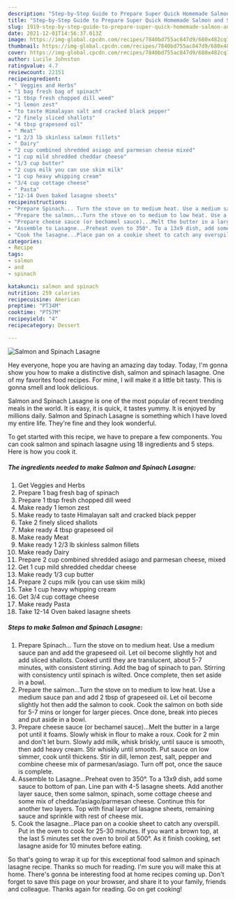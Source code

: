 ```yaml
---
description: "Step-by-Step Guide to Prepare Super Quick Homemade Salmon and Spinach Lasagne"
title: "Step-by-Step Guide to Prepare Super Quick Homemade Salmon and Spinach Lasagne"
slug: 1919-step-by-step-guide-to-prepare-super-quick-homemade-salmon-and-spinach-lasagne
date: 2021-12-01T14:56:37.013Z
image: https://img-global.cpcdn.com/recipes/7840bd755ac847d9/680x482cq70/salmon-and-spinach-lasagne-recipe-main-photo.jpg
thumbnail: https://img-global.cpcdn.com/recipes/7840bd755ac847d9/680x482cq70/salmon-and-spinach-lasagne-recipe-main-photo.jpg
cover: https://img-global.cpcdn.com/recipes/7840bd755ac847d9/680x482cq70/salmon-and-spinach-lasagne-recipe-main-photo.jpg
author: Lucile Johnston
ratingvalue: 4.7
reviewcount: 22151
recipeingredient:
- " Veggies and Herbs"
- "1 bag fresh bag of spinach"
- "1 tbsp fresh chopped dill weed"
- "1 lemon zest"
- "to taste Himalayan salt and cracked black pepper"
- "2 finely sliced shallots"
- "4 tbsp grapeseed oil"
- " Meat"
- "1 2/3 lb skinless salmon fillets"
- " Dairy"
- "2 cup combined shredded asiago and parmesan cheese mixed"
- "1 cup mild shredded cheddar cheese"
- "1/3 cup butter"
- "2 cups milk you can use skim milk"
- "1 cup heavy whipping cream"
- "3/4 cup cottage cheese"
- " Pasta"
- "12-14 Oven baked lasagne sheets"
recipeinstructions:
- "Prepare Spinach... Turn the stove on to medium heat. Use a medium sauce pan and add the grapeseed oil. Let oil become slightly hot and add sliced shallots. Cooked until they are translucent, about 5-7 minutes, with consistent stirring. Add the bag of spinach to pan. Stirring with consistency until spinach is wilted. Once complete, then set aside in a bowl."
- "Prepare the salmon...Turn the stove on to medium to low heat. Use a medium sauce pan and add 2 tbsp of grapeseed oil. Let oil become slightly hot then add the salmon to cook. Cook the salmon on both side for 5-7 mins or longer for larger pieces. Once done, break into pieces and put aside in a bowl."
- "Prepare cheese sauce (or bechamel sauce)...Melt the butter in a large pot until it foams. Slowly whisk in flour to make a roux. Cook for 2 min and don&#39;t let burn. Slowly add milk, whisk briskly, until sauce is smooth, then add heavy cream. Stir whiskly until smooth. Put sauce on low simmer, cook until thickens. Stir in dill, lemon zest, salt, pepper and combine cheese mix of parmesan/asiago. Turn off pot, once the sauce is complete."
- "Assemble to Lasagne...Preheat oven to 350°. To a 13x9 dish, add some sauce to bottom of pan. Line pan with 4-5 lasagne sheets. Add another layer sauce, then some salmon, spinach, some cottage cheese and some mix of cheddar/asiago/parmesan cheese. Continue this for another two layers. Top with final layer of lasagne sheets, remaining sauce and sprinkle with rest of cheese mix."
- "Cook the lasagne...Place pan on a cookie sheet to catch any overspill. Put in the oven to cook for 25-30 minutes. If you want a brown top, at the last 5 minutes set the oven to broil at 500°. As it finish cooking, set lasagne aside for 10 minutes before eating."
categories:
- Recipe
tags:
- salmon
- and
- spinach

katakunci: salmon and spinach 
nutrition: 259 calories
recipecuisine: American
preptime: "PT34M"
cooktime: "PT57M"
recipeyield: "4"
recipecategory: Dessert

---
```



![Salmon and Spinach Lasagne](https://img-global.cpcdn.com/recipes/7840bd755ac847d9/680x482cq70/salmon-and-spinach-lasagne-recipe-main-photo.jpg)

Hey everyone, hope you are having an amazing day today. Today, I'm gonna show you how to make a distinctive dish, salmon and spinach lasagne. One of my favorites food recipes. For mine, I will make it a little bit tasty. This is gonna smell and look delicious.



Salmon and Spinach Lasagne is one of the most popular of recent trending meals in the world. It is easy, it is quick, it tastes yummy. It is enjoyed by millions daily. Salmon and Spinach Lasagne is something which I have loved my entire life. They're fine and they look wonderful.


To get started with this recipe, we have to prepare a few components. You can cook salmon and spinach lasagne using 18 ingredients and 5 steps. Here is how you cook it.

<!--inarticleads1-->

##### The ingredients needed to make Salmon and Spinach Lasagne:

1. Get  Veggies and Herbs
1. Prepare 1 bag fresh bag of spinach
1. Prepare 1 tbsp fresh chopped dill weed
1. Make ready 1 lemon zest
1. Make ready to taste Himalayan salt and cracked black pepper
1. Take 2 finely sliced shallots
1. Make ready 4 tbsp grapeseed oil
1. Make ready  Meat
1. Make ready 1 2/3 lb skinless salmon fillets
1. Make ready  Dairy
1. Prepare 2 cup combined shredded asiago and parmesan cheese, mixed
1. Get 1 cup mild shredded cheddar cheese
1. Make ready 1/3 cup butter
1. Prepare 2 cups milk (you can use skim milk)
1. Take 1 cup heavy whipping cream
1. Get 3/4 cup cottage cheese
1. Make ready  Pasta
1. Take 12-14 Oven baked lasagne sheets




<!--inarticleads2-->

##### Steps to make Salmon and Spinach Lasagne:

1. Prepare Spinach... Turn the stove on to medium heat. Use a medium sauce pan and add the grapeseed oil. Let oil become slightly hot and add sliced shallots. Cooked until they are translucent, about 5-7 minutes, with consistent stirring. Add the bag of spinach to pan. Stirring with consistency until spinach is wilted. Once complete, then set aside in a bowl.
1. Prepare the salmon...Turn the stove on to medium to low heat. Use a medium sauce pan and add 2 tbsp of grapeseed oil. Let oil become slightly hot then add the salmon to cook. Cook the salmon on both side for 5-7 mins or longer for larger pieces. Once done, break into pieces and put aside in a bowl.
1. Prepare cheese sauce (or bechamel sauce)...Melt the butter in a large pot until it foams. Slowly whisk in flour to make a roux. Cook for 2 min and don&#39;t let burn. Slowly add milk, whisk briskly, until sauce is smooth, then add heavy cream. Stir whiskly until smooth. Put sauce on low simmer, cook until thickens. Stir in dill, lemon zest, salt, pepper and combine cheese mix of parmesan/asiago. Turn off pot, once the sauce is complete.
1. Assemble to Lasagne...Preheat oven to 350°. To a 13x9 dish, add some sauce to bottom of pan. Line pan with 4-5 lasagne sheets. Add another layer sauce, then some salmon, spinach, some cottage cheese and some mix of cheddar/asiago/parmesan cheese. Continue this for another two layers. Top with final layer of lasagne sheets, remaining sauce and sprinkle with rest of cheese mix.
1. Cook the lasagne...Place pan on a cookie sheet to catch any overspill. Put in the oven to cook for 25-30 minutes. If you want a brown top, at the last 5 minutes set the oven to broil at 500°. As it finish cooking, set lasagne aside for 10 minutes before eating.




So that's going to wrap it up for this exceptional food salmon and spinach lasagne recipe. Thanks so much for reading. I'm sure you will make this at home. There's gonna be interesting food at home recipes coming up. Don't forget to save this page on your browser, and share it to your family, friends and colleague. Thanks again for reading. Go on get cooking!
